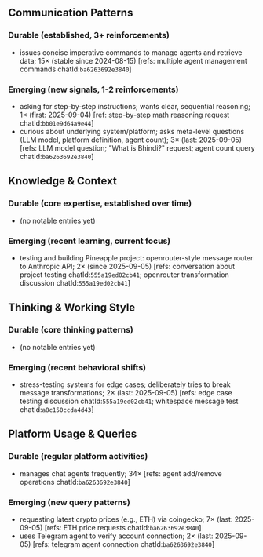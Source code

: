 ## Communication Patterns
### Durable (established, 3+ reinforcements)
- issues concise imperative commands to manage agents and retrieve data; 15× (stable since 2024-08-15) [refs: multiple agent management commands chatId:`ba6263692e3840`]

### Emerging (new signals, 1-2 reinforcements)
- asking for step-by-step instructions; wants clear, sequential reasoning; 1× (first: 2025-09-04) [ref: step-by-step math reasoning request chatId:`bb01e9d64a9e44`]
- curious about underlying system/platform; asks meta-level questions (LLM model, platform definition, agent count); 3× (last: 2025-09-05) [refs: LLM model question; "What is Bhindi?" request; agent count query chatId:`ba6263692e3840`]

## Knowledge & Context
### Durable (core expertise, established over time)
- (no notable entries yet)

### Emerging (recent learning, current focus)
- testing and building Pineapple project: openrouter-style message router to Anthropic API; 2× (since 2025-09-05) [refs: conversation about project testing chatId:`555a19ed02cb41`; openrouter transformation discussion chatId:`555a19ed02cb41`]

## Thinking & Working Style
### Durable (core thinking patterns)
- (no notable entries yet)

### Emerging (recent behavioral shifts)
- stress-testing systems for edge cases; deliberately tries to break message transformations; 2× (last: 2025-09-05) [refs: edge case testing discussion chatId:`555a19ed02cb41`; whitespace message test chatId:`a8c150ccda4d43`]

## Platform Usage & Queries
### Durable (regular platform activities)
- manages chat agents frequently; 34× [refs: agent add/remove operations chatId:`ba6263692e3840`]

### Emerging (new query patterns)
- requesting latest crypto prices (e.g., ETH) via coingecko; 7× (last: 2025-09-05) [refs: ETH price requests chatId:`ba6263692e3840`]
- uses Telegram agent to verify account connection; 2× (last: 2025-09-05) [refs: telegram agent connection chatId:`ba6263692e3840`]